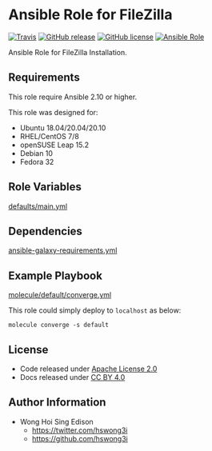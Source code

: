 # Ansible Role for FileZilla

[![Travis](https://img.shields.io/travis/com/alvistack/ansible-role-filezilla.svg)](https://travis-ci.com/alvistack/ansible-role-filezilla)
[![GitHub release](https://img.shields.io/github/release/alvistack/ansible-role-filezilla.svg)](https://github.com/alvistack/ansible-role-filezilla/releases)
[![GitHub license](https://img.shields.io/github/license/alvistack/ansible-role-filezilla.svg)](https://github.com/alvistack/ansible-role-filezilla/blob/master/LICENSE)
[![Ansible Role](https://img.shields.io/badge/galaxy-alvistack.filezilla-blue.svg)](https://galaxy.ansible.com/alvistack/filezilla)

Ansible Role for FileZilla Installation.

## Requirements

This role require Ansible 2.10 or higher.

This role was designed for:

  - Ubuntu 18.04/20.04/20.10
  - RHEL/CentOS 7/8
  - openSUSE Leap 15.2
  - Debian 10
  - Fedora 32

## Role Variables

[defaults/main.yml](defaults/main.yml)

## Dependencies

[ansible-galaxy-requirements.yml](ansible-galaxy-requirements.yml)

## Example Playbook

[molecule/default/converge.yml](molecule/default/converge.yml)

This role could simply deploy to `localhost` as below:

    molecule converge -s default

## License

  - Code released under [Apache License 2.0](LICENSE)
  - Docs released under [CC BY 4.0](http://creativecommons.org/licenses/by/4.0/)

## Author Information

  - Wong Hoi Sing Edison
      - <https://twitter.com/hswong3i>
      - <https://github.com/hswong3i>
